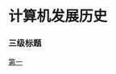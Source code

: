 # 计算机发展历史
### 三级标题
[第一](https://github.com/Norna/Markdown/blob/main/homework/%E5%A5%B3%E5%AD%A9%E5%96%9D%E5%95%A4%E9%85%92%20%E9%A3%98%E7%AA%97%20%E5%9F%8E%E5%B8%82%E5%A4%9C%E6%99%AF%20%E9%9B%A8%E5%A4%A9%20%C3%A8%20%E5%A5%BD%E7%9C%8B%E5%94%AF%E7%BE%8E4k%E5%8A%A8%E6%BC%AB%E5%A3%81%E7%BA%B8_%E5%BD%BC%E5%B2%B8%E5%9B%BE%E7%BD%91.jpg)
